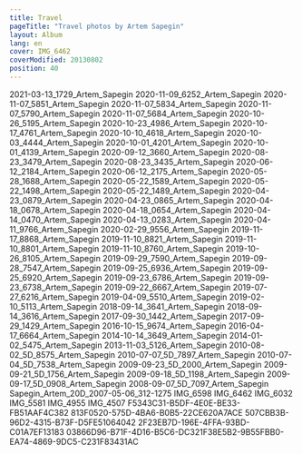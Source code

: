 ```yaml
---
title: Travel
pageTitle: "Travel photos by Artem Sapegin"
layout: Album
lang: en
cover: IMG_6462
coverModified: 20130802
position: 40
---
```


2021-03-13_1729_Artem_Sapegin
2020-11-09_6252_Artem_Sapegin
2020-11-07_5851_Artem_Sapegin
2020-11-07_5834_Artem_Sapegin
2020-11-07_5790_Artem_Sapegin
2020-11-07_5684_Artem_Sapegin
2020-10-26_5195_Artem_Sapegin
2020-10-23_4986_Artem_Sapegin
2020-10-17_4761_Artem_Sapegin
2020-10-10_4618_Artem_Sapegin
2020-10-03_4444_Artem_Sapegin
2020-10-01_4201_Artem_Sapegin
2020-10-01_4139_Artem_Sapegin
2020-09-12_3660_Artem_Sapegin
2020-08-23_3479_Artem_Sapegin
2020-08-23_3435_Artem_Sapegin
2020-06-12_2184_Artem_Sapegin
2020-06-12_2175_Artem_Sapegin
2020-05-28_1688_Artem_Sapegin
2020-05-22_1589_Artem_Sapegin
2020-05-22_1498_Artem_Sapegin
2020-05-22_1489_Artem_Sapegin
2020-04-23_0879_Artem_Sapegin
2020-04-23_0865_Artem_Sapegin
2020-04-18_0678_Artem_Sapegin
2020-04-18_0654_Artem_Sapegin
2020-04-14_0470_Artem_Sapegin
2020-04-13_0283_Artem_Sapegin
2020-04-11_9766_Artem_Sapegin
2020-02-29_9556_Artem_Sapegin
2019-11-17_8868_Artem_Sapegin
2019-11-10_8821_Artem_Sapegin
2019-11-10_8801_Artem_Sapegin
2019-11-10_8760_Artem_Sapegin
2019-10-26_8105_Artem_Sapegin
2019-09-29_7590_Artem_Sapegin
2019-09-28_7547_Artem_Sapegin
2019-09-25_6936_Artem_Sapegin
2019-09-25_6920_Artem_Sapegin
2019-09-23_6786_Artem_Sapegin
2019-09-23_6738_Artem_Sapegin
2019-09-22_6667_Artem_Sapegin
2019-07-27_6216_Artem_Sapegin
2019-04-09_5510_Artem_Sapegin
2019-02-10_5113_Artem_Sapegin
2018-09-14_3641_Artem_Sapegin
2018-09-14_3616_Artem_Sapegin
2017-09-30_1442_Artem_Sapegin
2017-09-29_1429_Artem_Sapegin
2016-10-15_9674_Artem_Sapegin
2016-04-17_6664_Artem_Sapegin
2014-10-14_3649_Artem_Sapegin
2014-01-02_5475_Artem_Sapegin
2013-11-03_5126_Artem_Sapegin
2010-08-02_5D_8575_Artem_Sapegin
2010-07-07_5D_7897_Artem_Sapegin
2010-07-04_5D_7538_Artem_Sapegin
2009-09-23_5D_2000_Artem_Sapegin
2009-09-21_5D_1756_Artem_Sapegin
2009-09-18_5D_1198_Artem_Sapegin
2009-09-17_5D_0908_Artem_Sapegin
2008-09-07_5D_7097_Artem_Sapegin
Sapegin_Artem_20D_2007-05-06_312-1275
IMG_6598
IMG_6462
IMG_6032
IMG_5581
IMG_4955
IMG_4507
F5343C31-B5DF-4E0E-BE33-FB51AAF4C382
813F0520-575D-4BA6-B0B5-22CE620A7ACE
507CBB3B-96D2-4315-B73F-D5FE51064042
2F23EB7D-196E-4FFA-93BD-C01A7EF13183
03866D96-B71F-4D16-B5C6-DC321F38E5B2-9B55FBB0-EA74-4869-9DC5-C231F83431AC
